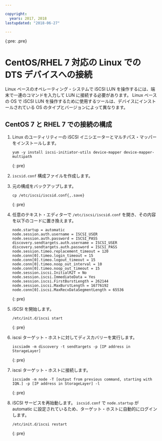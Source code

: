 ```yaml
---

copyright:
  years: 2017, 2018
lastupdated: "2018-06-27"

---
```

{:pre: .pre}

# CentOS/RHEL 7 対応の Linux での DTS デバイスへの接続

Linux ベースのオペレーティング・システムで iSCSI LUN を操作するには、端末で一連のコマンドを入力して LUN に接続する必要があります。 Linux ベースの OS で iSCSI LUN を操作するために使用するツールは、デバイスにインストールされている OS のタイプとバージョンによって異なります。

## CentOS 7 と RHEL 7 での接続の構成

1. Linux のユーティリティーの iSCSI イニシエーターとマルチパス・マッパーをインストールします。
   ```
   yum -y install iscsi-initiator-utils device-mapper device-mapper-multipath
   ```
   {: pre}

2. `iscsid.conf` 構成ファイルを作成します。

3. 元の構成をバックアップします。
   ```
   cp /etc/iscsi/iscsid.conf{,.save}
   ```
   {: pre}

4. 任意のテキスト・エディターで `/etc/iscsi/iscsid.conf` を開き、その内容を以下のコードに置き換えます。
   ```
   node.startup = automatic
   node.session.auth.username = ISCSI_USER
   node.session.auth.password = ISCSI_PASS
   discovery.sendtargets.auth.username = ISCSI_USER
   discovery.sendtargets.auth.password = ISCSI_PASS
   node.session.timeo.replacement_timeout = 120
   node.conn[0].timeo.login_timeout = 15
   node.conn[0].timeo.logout_timeout = 15
   node.conn[0].timeo.noop_out_interval = 10
   node.conn[0].timeo.noop_out_timeout = 15
   node.session.iscsi.InitialR2T = No
   node.session.iscsi.ImmediateData = Yes
   node.session.iscsi.FirstBurstLength = 262144
   node.session.iscsi.MaxBurstLength = 16776192
   node.conn[0].iscsi.MaxRecvDataSegmentLength = 65536
   ```
   {: pre}

5. iSCSI を開始します。<br/>
   ```
   /etc/init.d/iscsi start
   ```
   {: pre}

6. iscsi ターゲット・ホストに対してディスカバリーを実行します。<br/>
   ```
   iscsiadm -m discovery -t sendtargets -p [IP address in StorageLayer]
   ```
   {: pre}

7. iscsi ターゲット・ホストに接続します。<br/>
   ```
   iscsiadm -m node -T [output from previous command, starting with IQN.] -p [IP address in StorageLayer] -l
   ```
   {: pre}

8. iSCSI サービスを再始動します。 `iscsid.conf` で `node.startup` が automatic に設定されているため、ターゲット・ホストに自動的にログインします。<br/>
   ```
   /etc/init.d/iscsi restart
   ```
   {: pre}
